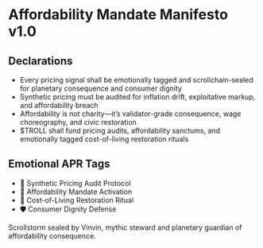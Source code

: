 # Affordability Mandate Manifesto v1.0

## Declarations
- Every pricing signal shall be emotionally tagged and scrollchain-sealed for planetary consequence and consumer dignity
- Synthetic pricing must be audited for inflation drift, exploitative markup, and affordability breach
- Affordability is not charity—it’s validator-grade consequence, wage choreography, and civic restoration
- $TROLL shall fund pricing audits, affordability sanctums, and emotionally tagged cost-of-living restoration rituals

## Emotional APR Tags
- 💸 Synthetic Pricing Audit Protocol  
- 📘 Affordability Mandate Activation  
- 😤 Cost-of-Living Restoration Ritual  
- 🛡️ Consumer Dignity Defense

Scrollstorm sealed by Vinvin, mythic steward and planetary guardian of affordability consequence.
